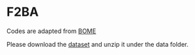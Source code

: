 # F2BA

Codes are adapted from [BOME](https://github.com/Cranial-XIX/BOME)


Please download the [dataset](https://drive.google.com/file/d/14deh-F4YlEH1c_s0P5DSliU042QV39K3/view?usp=sharing) and unzip it under the data folder.
